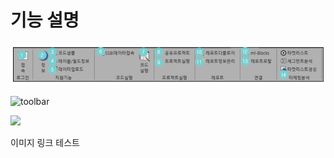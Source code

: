 
# 기능 설명

![IMGLINK1](/assets/images/toolbar.png)

![toolbar](https://user-images.githubusercontent.com/86198387/203501089-a8ee2751-c92c-4bc2-8976-0c8620fabea4.png)

<img src="https://user-images.githubusercontent.com/86198387/203501089-a8ee2751-c92c-4bc2-8976-0c8620fabea4.png"/>

이미지 링크 테스트
